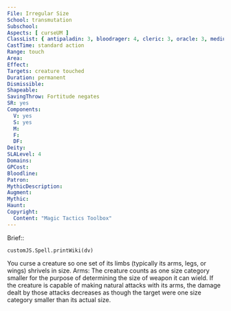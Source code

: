 ```yaml
---
File: Irregular Size
School: transmutation
Subschool: 
Aspects: [ curseUM ]
ClassList: { antipaladin: 3, bloodrager: 4, cleric: 3, oracle: 3, medium: 2, mesmerist: 3, occultist: 3, shaman: 3, sorcerer: 4, wizard: 4, spiritualist: 4, witch: 3 }
CastTime: standard action
Range: touch
Area: 
Effect: 
Targets: creature touched
Duration: permanent
Dismissible: 
Shapeable: 
SavingThrow: Fortitude negates
SR: yes
Components:
  V: yes
  S: yes
  M: 
  F: 
  DF: 
Deity: 
SLALevel: 4
Domains: 
GPCost: 
Bloodline: 
Patron: 
MythicDescription: 
Augment: 
Mythic: 
Haunt: 
Copyright:
  Content: "Magic Tactics Toolbox"
---
```

Brief:: 

```dataviewjs
customJS.Spell.printWiki(dv)
```

You curse a creature so one set of its limbs (typically its arms, legs, or wings) shrivels in size.  Arms: The creature counts as one size category smaller for the purpose of determining the size of weapon it can wield. If the creature is capable of making natural attacks with its arms, the damage dealt by those attacks decreases as though the target were one size category smaller than its actual size.
